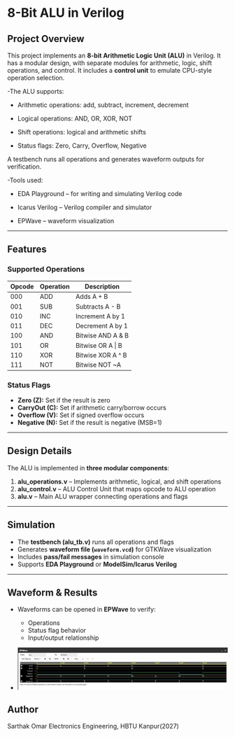 # 8-Bit ALU in Verilog

## Project Overview

This project implements an **8-bit Arithmetic Logic Unit (ALU)** in Verilog. It has a modular design, with separate modules for arithmetic, logic, shift operations, and control. It includes a **control unit** to emulate CPU-style operation selection.  

-The ALU supports:

 - Arithmetic operations: add, subtract, increment, decrement

 - Logical operations: AND, OR, XOR, NOT

 - Shift operations: logical and arithmetic shifts

 - Status flags: Zero, Carry, Overflow, Negative

A testbench runs all operations and generates waveform outputs for verification.

-Tools used:

 - EDA Playground – for writing and simulating Verilog code

 - Icarus Verilog – Verilog compiler and simulator

 - EPWave – waveform visualization


---

## Features

### Supported Operations
| Opcode | Operation | Description |
|--------|-----------|-------------|
| 000 | ADD | Adds A + B |
| 001 | SUB | Subtracts A - B |
| 010 | INC | Increment A by 1 |
| 011 | DEC | Decrement A by 1 |
| 100 | AND | Bitwise AND A & B |
| 101 | OR | Bitwise OR A \| B |
| 110 | XOR | Bitwise XOR A ^ B |
| 111 | NOT | Bitwise NOT ~A |

### Status Flags
- **Zero (Z):** Set if the result is zero  
- **CarryOut (C):** Set if arithmetic carry/borrow occurs  
- **Overflow (V):** Set if signed overflow occurs  
- **Negative (N):** Set if the result is negative (MSB=1)

---

## Design Details

The ALU is implemented in **three modular components**:

1. **alu_operations.v** – Implements arithmetic, logical, and shift operations  
2. **alu_control.v** – ALU Control Unit that maps opcode to ALU operation  
3. **alu.v** – Main ALU wrapper connecting operations and flags  

---

## Simulation

- The **testbench (alu_tb.v)** runs all operations and flags
- Generates **waveform file (`waveform.vcd`)** for GTKWave visualization
- Includes **pass/fail messages** in simulation console
- Supports **EDA Playground** or **ModelSim/Icarus Verilog**

---

## Waveform & Results

- Waveforms can be opened in **EPWave** to verify:
  - Operations
  - Status flag behavior
  - Input/output relationship

- ![ALU Waveform](results/waveform.png)

## Author

Sarthak Omar
Electronics Engineering,
HBTU Kanpur(2027)
